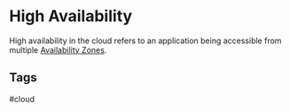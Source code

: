 # High Availability

High availability in the cloud refers to an application being accessible from multiple [Availability Zones](https://github.com/EliotKhachi//publicZk/tree/main/202309120416).  

## Tags
#cloud
